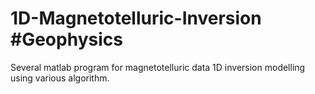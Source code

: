# 1D-Magnetotelluric-Inversion #Geophysics
Several matlab program for magnetotelluric data 1D inversion modelling using various algorithm.
